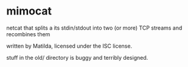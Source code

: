 mimocat
=======

netcat that splits a its stdin/stdout into two (or more) TCP streams and recombines them

written by Matilda, licensed under the ISC license.

stuff in the old/ directory is buggy and terribly designed. 
